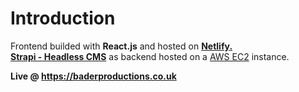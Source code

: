 # Introduction

Frontend builded with **React.js** and hosted on [**Netlify.**](https://www.netlify.com/)<br> [**Strapi - Headless CMS**](https://strapi.io/) as backend hosted on a [AWS EC2](https://aws.amazon.com/free/?all-free-tier.sort-by=item.additionalFields.SortRank&all-free-tier.sort-order=asc&awsf.Free%20Tier%20Categories=categories%23compute&trk=ps_a134p000006paekAAA&trkCampaign=acq_paid_search_brand&sc_channel=PS&sc_campaign=acquisition_EEM&sc_publisher=Google&sc_category=Cloud%20Computing&sc_country=EEM&sc_geo=EMEA&sc_outcome=acq&sc_detail=aws%20ec2&sc_content=EC2_e&sc_matchtype=e&sc_segment=495055137094&sc_medium=ACQ-P|PS-GO|Brand|Desktop|SU|Cloud%20Computing|EC2|EEM|EN|Text|xx|EU&s_kwcid=AL!4422!3!495055137094!e!!g!!aws%20ec2&ef_id=Cj0KCQiAxc6PBhCEARIsAH8Hff0NttqVHLmcL8bROCGbKS4Bsn9gUsnioXbMK_N1OvpVHWqbJYNu5OoaAigvEALw_wcB:G:s&s_kwcid=AL!4422!3!495055137094!e!!g!!aws%20ec2&awsf.Free%20Tier%20Types=*all) instance.

**Live @ https://baderproductions.co.uk**
